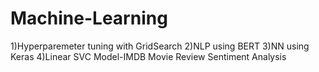 # Machine-Learning
1)Hyperparemeter tuning with GridSearch
2)NLP using BERT
3)NN using Keras
4)Linear SVC Model-IMDB Movie Review Sentiment Analysis
